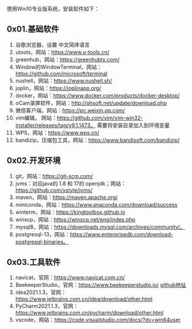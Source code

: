 使用Win10专业版系统，安装软件如下：

## 0x01.基础软件
1. 谷歌浏览器，设置 中文简体语言
2. utools，网站：https://www.u-tools.cn/
3. greenhub，网站：https://greenhubtx.com/
4. Window的WindowTerminal，网站：https://github.com/microsoft/terminal
5. nushell，网站：https://www.nushell.sh/
6. joplin，网站：https://joplinapp.org/
7. docker，网站：https://www.docker.com/products/docker-desktop/
8. oCam录屏软件，网站：http://ohsoft.net/update/download.php
9. 微信客户端，网站：https://pc.weixin.qq.com/
10. vim编辑， 网站：https://github.com/vim/vim-win32-installer/releases/tag/v9.1.1473。 需要将安装目录加入到环境变量
11. WPS，网站：https://www.wps.cn/
12. bandizip，压缩包工具，网站：https://www.bandisoft.com/bandizip/

## 0x02.开发环境
1. git，网站：https://git-scm.com/
2. jvms：对应java的 1.8 和 17的 openjdk；网站：https://github.com/ystyle/jvms/
3. maven，网站：https://maven.apache.org/
4. miniconda，网站：https://www.anaconda.com/download/success
5. winterm，网站：https://kingtoolbox.github.io
6. winscp，网站：https://winscp.net/eng/index.php
7. mysql8，网站：https://downloads.mysql.com/archives/community/。 
8. postgresql-13，网站：https://www.enterprisedb.com/download-postgresql-binaries。  

##  0x03.工具软件
1. navicat，官网：https://www.navicat.com.cn/
2. BeekeeperStudio，官网：https://www.beekeeperstudio.io/  [github地址](https://github.com/beekeeper-studio/beekeeper-studio)
2. idea2021.1.3，官网：https://www.jetbrains.com.cn/idea/download/other.html
3. PyCharm2021.1.3，官网：https://www.jetbrains.com.cn/pycharm/download/other.html
4. vscode，网站：https://code.visualstudio.com/docs/?dv=win64user
